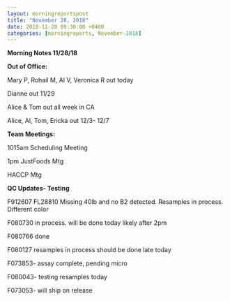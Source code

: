 ```yaml
---  
layout: morningreportspost  
title: "November 28, 2018"  
date: 2018-11-28 09:30:00 +0400  
categories: [morningreports, November-2018]  
---
```


**Morning Notes 11/28/18**

**Out of Office:**

Mary P, Rohail M, Al V, Veronica R out today

Dianne out 11/29

Alice & Tom out all week in CA

Alice, Al, Tom, Ericka out 12/3- 12/7

**Team Meetings:**

1015am Scheduling Meeting

1pm JustFoods Mtg

HACCP Mtg

**QC Updates- Testing**

F912607 FL28810 Missing 40lb and no B2 detected. Resamples in process. Different
color

F080730 in process. will be done today likely after 2pm

F080766 done

F080127 resamples in process should be done late today

F073853- assay complete, pending micro

F080043- testing resamples today

F073053- will ship on release
